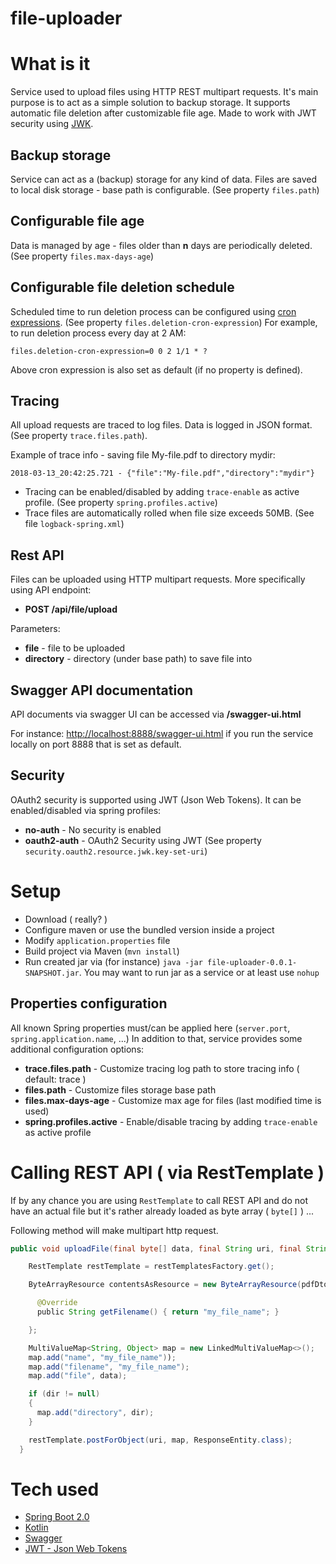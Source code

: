 # file-uploader

# What is it

Service used to upload files using HTTP REST multipart requests. It's main purpose is to act as a simple solution to backup storage. It supports automatic file deletion after customizable file age. Made to work with JWT security using [JWK](https://tools.ietf.org/html/rfc7517).

## Backup storage

Service can act as a (backup) storage for any kind of data. Files are saved to local disk storage - base path is configurable.
(See property `files.path`)

## Configurable file age

Data is managed by age - files older than **n** days are periodically deleted. (See property `files.max-days-age`)

## Configurable file deletion schedule
 
Scheduled time to run deletion process can be configured using [cron expressions](http://www.cronmaker.com). 
(See property `files.deletion-cron-expression`) For example, to run deletion process every day at 2 AM:

``
files.deletion-cron-expression=0 0 2 1/1 * ?
``

Above cron expression is also set as default (if no property is defined).

## Tracing

All upload requests are traced to log files. Data is logged in JSON format. (See property `trace.files.path`).

Example of trace info - saving file My-file.pdf to directory mydir:

``
  2018-03-13_20:42:25.721 - {"file":"My-file.pdf","directory":"mydir"}
``

- Tracing can be enabled/disabled by adding `trace-enable` as active profile. (See property `spring.profiles.active`)
- Trace files are automatically rolled when file size exceeds 50MB.  (See file `logback-spring.xml`)

## Rest API

Files can be uploaded using HTTP multipart requests. More specifically using API endpoint:

- **POST /api/file/upload**

Parameters:

- __file__ - file to be uploaded
- __directory__ - directory (under base path) to save file into

## Swagger API documentation

API documents via swagger UI can be accessed via **/swagger-ui.html**

For instance: [http://localhost:8888/swagger-ui.html](http://localhost:8888/swagger-ui.html) if you run the service locally on port 8888 that is set as default.

## Security

OAuth2 security is supported using JWT (Json Web Tokens). It can be enabled/disabled via spring profiles:

- **no-auth** - No security is enabled
- **oauth2-auth** - OAuth2 Security using JWT (See property `security.oauth2.resource.jwk.key-set-uri`)


# Setup

- Download ( really? )
- Configure maven or use the bundled version inside a project
- Modify `application.properties` file
- Build project via Maven (`mvn install`)
- Run created jar via (for instance) `java -jar file-uploader-0.0.1-SNAPSHOT.jar`. 
You may want to run jar as a service or at least use `nohup`

## Properties configuration

All known Spring properties must/can be applied here (`server.port`, `spring.application.name`, ...) In addition to that,
service provides some additional configuration options:

- **trace.files.path** - Customize tracing log path to store tracing info ( default: trace )
- **files.path** - Customize files storage base path 
- **files.max-days-age** - Customize max age for files (last modified time is used)
- **spring.profiles.active** - Enable/disable tracing by adding `trace-enable` as active profile

# Calling REST API ( via RestTemplate )

If by any chance you are using `RestTemplate` to call REST API and do not have an actual file but it's rather already loaded as byte array ( `byte[]` ) ...

Following method will make multipart http request.

```java
public void uploadFile(final byte[] data, final String uri, final String dir) {

    RestTemplate restTemplate = restTemplatesFactory.get();

    ByteArrayResource contentsAsResource = new ByteArrayResource(pdfDto.getData()) {

      @Override
      public String getFilename() { return "my_file_name"; }

    };

    MultiValueMap<String, Object> map = new LinkedMultiValueMap<>();
    map.add("name", "my_file_name"));
    map.add("filename", "my_file_name");
    map.add("file", data);

    if (dir != null)
    {
      map.add("directory", dir);
    }

    restTemplate.postForObject(uri, map, ResponseEntity.class);
  }
```


# Tech used

- [Spring Boot 2.0](https://projects.spring.io/spring-boot/)
- [Kotlin](https://kotlinlang.org/)
- [Swagger](https://swagger.io/)
- [JWT - Json Web Tokens](https://jwt.io)


